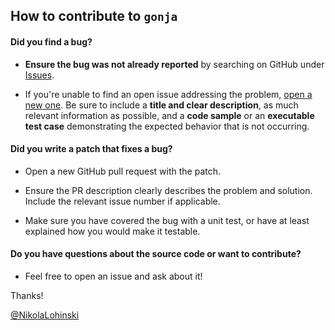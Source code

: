 ## How to contribute to `gonja`

#### **Did you find a bug?**

* **Ensure the bug was not already reported** by searching on GitHub under [Issues](https://github.com/nikolalohinski/gonja/issues).

* If you're unable to find an open issue addressing the problem, [open a new one](https://github.com/nikolalohinski/gonja/issues/new). Be sure to include a **title and clear description**, as much relevant information as possible, and a **code sample** or an **executable test case** demonstrating the expected behavior that is not occurring.

#### **Did you write a patch that fixes a bug?**

* Open a new GitHub pull request with the patch.

* Ensure the PR description clearly describes the problem and solution. Include the relevant issue number if applicable.

* Make sure you have covered the bug with a unit test, or have at least explained how you would make it testable.

#### **Do you have questions about the source code or want to contribute?**

* Feel free to open an issue and ask about it!

Thanks!

[@NikolaLohinski](https://github.com/NikolaLohinski)
